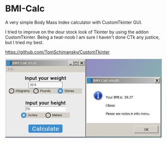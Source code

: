 # BMI-Calc
A very simple Body Mass Index calculator with CustomTkinter GUI. 

I tried to improve on the dour stock look of Tkinter by using the addon CustomTkinter.
Being a twat-noob I am sure I haven't done CTk any justice, but I tried my best.

https://github.com/TomSchimansky/CustomTkinter

![Alt Text](https://github.com/Steve-Shambles/BMI-Calc/blob/main/bmi-calc-v1.png)
